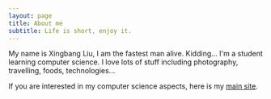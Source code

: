 ```yaml
---
layout: page
title: About me
subtitle: Life is short, enjoy it.
---
```


My name is Xingbang Liu, I am the fastest man alive. Kidding... I'm a student learning computer science. I love lots of stuff including photography, travelling, foods, technologies...

If you are interested in my computer science aspects, here is my [main site](http://www.xingbangliu.io).